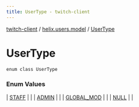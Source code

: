 ```yaml
---
title: UserType - twitch-client
---
```


[twitch-client](../../index.html) / [helix.users.model](../index.html) / [UserType](./index.html)

# UserType

`enum class UserType`

### Enum Values

| [STAFF](-s-t-a-f-f.html) |  |
| [ADMIN](-a-d-m-i-n.html) |  |
| [GLOBAL_MOD](-g-l-o-b-a-l_-m-o-d.html) |  |
| [NULL](-n-u-l-l.html) |  |

